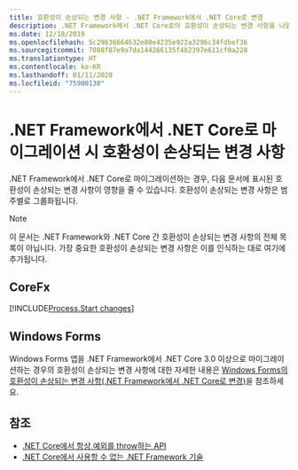 ```yaml
---
title: 호환성이 손상되는 변경 사항 - .NET Framework에서 .NET Core로 변경
description: .NET Framework에서 .NET Core로의 호환성이 손상되는 변경 사항을 나열합니다.
ms.date: 12/18/2019
ms.openlocfilehash: 5c29636664632e80e4235e922a3296c34fdbef36
ms.sourcegitcommit: 7088f87e9a7da144266135f4b2397e611cf0a228
ms.translationtype: HT
ms.contentlocale: ko-KR
ms.lasthandoff: 01/11/2020
ms.locfileid: "75900130"
---
```

# <a name="breaking-changes-for-migration-from-net-framework-to-net-core"></a>.NET Framework에서 .NET Core로 마이그레이션 시 호환성이 손상되는 변경 사항

.NET Framework에서 .NET Core로 마이그레이션하는 경우, 다음 문서에 표시된 호환성이 손상되는 변경 사항이 영향을 줄 수 있습니다. 호환성이 손상되는 변경 사항은 범주별로 그룹화됩니다.

> [!NOTE]
> 이 문서는 .NET Framework와 .NET Core 간 호환성이 손상되는 변경 사항의 전체 목록이 아닙니다. 가장 중요한 호환성이 손상되는 변경 사항은 이를 인식하는 대로 여기에 추가됩니다.

## <a name="corefx"></a>CoreFx

[!INCLUDE[Process.Start changes](~/includes/core-changes/corefx/2.1/process-start-changes.md)]

## <a name="windows-forms"></a>Windows Forms

Windows Forms 앱을 .NET Framework에서 .NET Core 3.0 이상으로 마이그레이션하는 경우의 호환성이 손상되는 변경 사항에 대한 자세한 내용은 [Windows Forms의 호환성이 손상되는 변경 사항(.NET Framework에서 .NET Core로 변경)](../porting/winforms-breaking-changes.md)을 참조하세요.

## <a name="see-also"></a>참조

- [.NET Core에서 항상 예외를 throw하는 API](unsupported-apis.md)
- [.NET Core에서 사용할 수 없는 .NET Framework 기술](../porting/net-framework-tech-unavailable.md)
